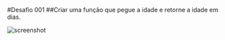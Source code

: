 #Desafio 001
##Criar uma função que pegue a idade e retorne a idade em dias.

![screenshot](/screenshot.png)
